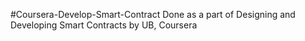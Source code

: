 #Coursera-Develop-Smart-Contract
Done as a part of Designing and Developing Smart Contracts by UB, Coursera
